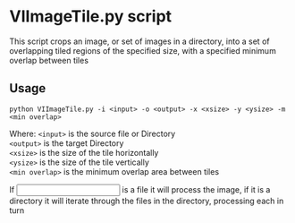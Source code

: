 # VIImageTile.py script

This script crops an image, or set of images in a directory, into a set of overlapping tiled regions of the specified size, with a specified minimum overlap between tiles  

## Usage

`python VIImageTile.py -i <input> -o <output> -x <xsize> -y <ysize> -m <min overlap>`  

Where:
`<input>` is the source file or Directory  
`<output>` is the target Directory  
`<xsize>` is the size of the tile horizontally  
`<ysize>` is the size of the tile vertically  
`<min overlap>` is the minimum overlap area between tiles  

If <input> is a file it will process the image, if it is a directory it will iterate through the files in the directory, processing each in turn  
